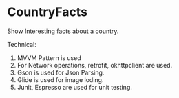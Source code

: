 # CountryFacts

Show Interesting facts about a country.

Technical:
1. MVVM Pattern is used
2. For Network operations, retrofit, okhttpclient are used. 
3. Gson is used for Json Parsing.
4. Glide is used for image loding.
5. Junit, Espresso are used for unit testing.
